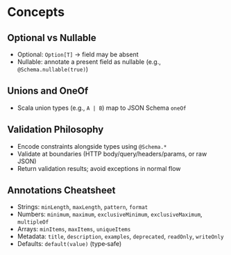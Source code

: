 # Concepts

## Optional vs Nullable

- Optional: `Option[T]` → field may be absent
- Nullable: annotate a present field as nullable (e.g., `@Schema.nullable(true)`)

## Unions and OneOf

- Scala union types (e.g., `A | B`) map to JSON Schema `oneOf`

## Validation Philosophy

- Encode constraints alongside types using `@Schema.*`
- Validate at boundaries (HTTP body/query/headers/params, or raw JSON)
- Return validation results; avoid exceptions in normal flow

## Annotations Cheatsheet

- Strings: `minLength`, `maxLength`, `pattern`, `format`
- Numbers: `minimum`, `maximum`, `exclusiveMinimum`, `exclusiveMaximum`, `multipleOf`
- Arrays: `minItems`, `maxItems`, `uniqueItems`
- Metadata: `title`, `description`, `examples`, `deprecated`, `readOnly`, `writeOnly`
- Defaults: `default(value)` (type‑safe)
